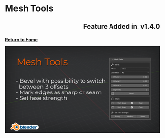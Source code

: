 # Mesh Tools

## <p align="right">Feature Added in: v1.4.0</p>

[**Return to Home**](README.md)

![Mesh Tools Cover](/media/mesh_tools.png)